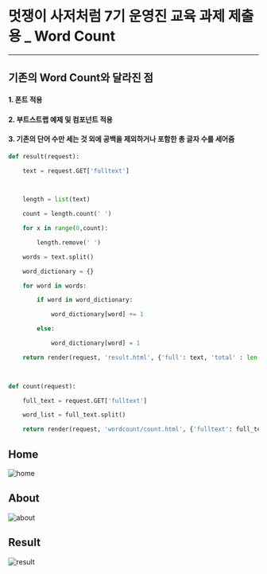 # **멋쟁이 사저처럼 7기 운영진 교육 과제 제출용 _ Word Count**

------

## 기존의 Word Count와 달라진 점

#### 1. 폰트 적용

#### 2. 부트스트랩 예제 및 컴포넌트 적용

#### 3. 기존의 단어 수만 세는 것 외에 공백을 제외하거나 포함한 총 글자 수를 세어줌

```python
def result(request): 

​    text = request.GET['fulltext']

​    

​    length = list(text)

​    count = length.count(' ')

​    for x in range(0,count):

​        length.remove(' ')

​    words = text.split()

​    word_dictionary = {}

​    for word in words:

​        if word in word_dictionary:

​            word_dictionary[word] += 1

​        else:

​            word_dictionary[word] = 1

​    return render(request, 'result.html', {'full': text, 'total' : len(words), 'dictionary': word_dictionary.items(), 'textlength': len(length),'totaltextlength': len(text) })

​    

def count(request):

​    full_text = request.GET['fulltext']

​    word_list = full_text.split()

​    return render(request, 'wordcount/count.html', {'fulltext': full_text, 'total': len(word_list) })
```





## Home

![home](https://github.com/myeongs14/LikeLion_Manage_Report_Word_Count/blob/master/image/home.JPG)



## About

![about](https://github.com/myeongs14/LikeLion_Manage_Report_Word_Count/blob/master/image/about.JPG)



## Result

![result](https://github.com/myeongs14/LikeLion_Manage_Report_Word_Count/blob/master/image/result.JPG)
